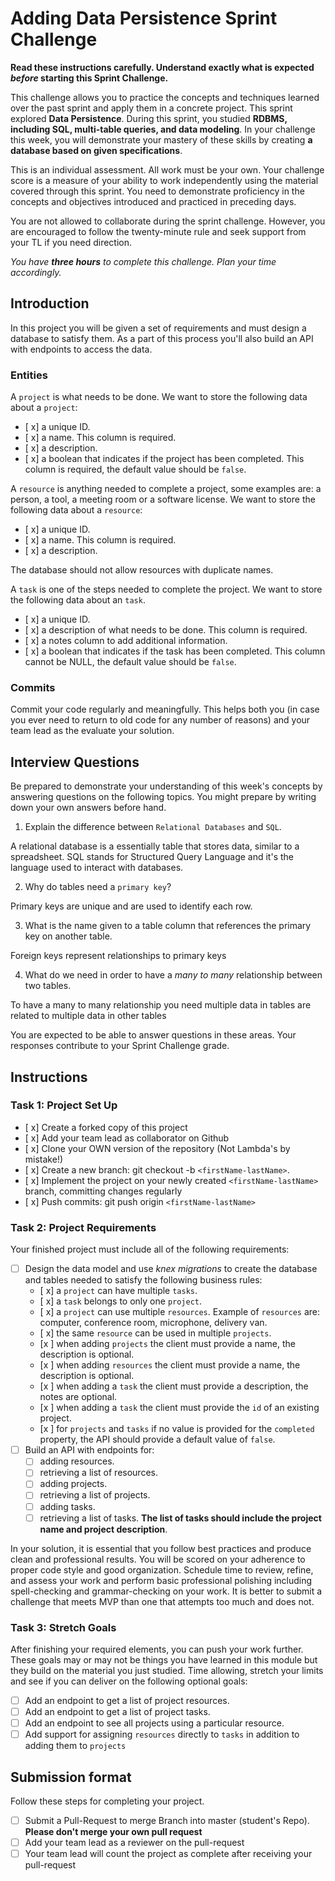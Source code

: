 # Adding Data Persistence Sprint Challenge

**Read these instructions carefully. Understand exactly what is expected _before_ starting this Sprint Challenge.**

This challenge allows you to practice the concepts and techniques learned over the past sprint and apply them in a concrete project. This sprint explored **Data Persistence**. During this sprint, you studied **RDBMS, including SQL, multi-table queries, and data modeling**. In your challenge this week, you will demonstrate your mastery of these skills by creating **a database based on given specifications**.

This is an individual assessment. All work must be your own. Your challenge score is a measure of your ability to work independently using the material covered through this sprint. You need to demonstrate proficiency in the concepts and objectives introduced and practiced in preceding days.

You are not allowed to collaborate during the sprint challenge. However, you are encouraged to follow the twenty-minute rule and seek support from your TL if you need direction.

_You have **three hours** to complete this challenge. Plan your time accordingly._

## Introduction

In this project you will be given a set of requirements and must design a database to satisfy them. As a part of this process you'll also build an API with endpoints to access the data.

### Entities

A `project` is what needs to be done. We want to store the following data about a `project`:

-   [ x] a unique ID.
-   [ x] a name. This column is required.
-   [ x] a description.
-   [ x] a boolean that indicates if the project has been completed. This column is required, the default value should be `false`.

A `resource` is anything needed to complete a project, some examples are: a person, a tool, a meeting room or a software license. We want to store the following data about a `resource`:

-   [ x] a unique ID.
-   [ x] a name. This column is required.
-   [ x] a description.

The database should not allow resources with duplicate names.

A `task` is one of the steps needed to complete the project. We want to store the following data about an `task`.

-   [ x] a unique ID.
-   [ x] a description of what needs to be done. This column is required.
-   [ x] a notes column to add additional information.
-   [ x] a boolean that indicates if the task has been completed. This column cannot be NULL, the default value should be `false`.

### Commits

Commit your code regularly and meaningfully. This helps both you (in case you ever need to return to old code for any number of reasons) and your team lead as the evaluate your solution.

## Interview Questions

Be prepared to demonstrate your understanding of this week's concepts by answering questions on the following topics. You might prepare by writing down your own answers before hand.

1. Explain the difference between `Relational Databases` and `SQL`.

A relational database is a essentially table that stores data, similar to a spreadsheet. SQL stands for Structured Query Language and it's the language used to interact with databases.

2. Why do tables need a `primary key`?

Primary keys are unique and are used to identify each row.

3. What is the name given to a table column that references the primary key on another table.

Foreign keys represent relationships to primary keys

4. What do we need in order to have a _many to many_ relationship between two tables.

To have a many to many relationship you need multiple data in tables are related to multiple data in other tables

You are expected to be able to answer questions in these areas. Your responses contribute to your Sprint Challenge grade.

## Instructions

### Task 1: Project Set Up

-   [ x] Create a forked copy of this project
-   [ x] Add your team lead as collaborator on Github
-   [ x] Clone your OWN version of the repository (Not Lambda's by mistake!)
-   [ x] Create a new branch: git checkout -b `<firstName-lastName>`.
-   [ x] Implement the project on your newly created `<firstName-lastName>` branch, committing changes regularly
-   [ x] Push commits: git push origin `<firstName-lastName>`

### Task 2: Project Requirements

Your finished project must include all of the following requirements:

-   [ ] Design the data model and use _knex migrations_ to create the database and tables needed to satisfy the following business rules:
    -   [ x] a `project` can have multiple `tasks`.
    -   [ x] a `task` belongs to only one `project`.
    -   [ x] a `project` can use multiple `resources`. Example of `resources` are: computer, conference room, microphone, delivery van.
    -   [ x] the same `resource` can be used in multiple `projects`.
    -   [x ] when adding `projects` the client must provide a name, the description is optional.
    -   [x ] when adding `resources` the client must provide a name, the description is optional.
    -   [x ] when adding a `task` the client must provide a description, the notes are optional.
    -   [x ] when adding a `task` the client must provide the `id` of an existing project.
    -   [x ] for `projects` and `tasks` if no value is provided for the `completed` property, the API should provide a default value of `false`.
-   [ ] Build an API with endpoints for:
    -   [ ] adding resources.
    -   [ ] retrieving a list of resources.
    -   [ ] adding projects.
    -   [ ] retrieving a list of projects.
    -   [ ] adding tasks.
    -   [ ] retrieving a list of tasks. **The list of tasks should include the project name and project description**.

In your solution, it is essential that you follow best practices and produce clean and professional results. You will be scored on your adherence to proper code style and good organization. Schedule time to review, refine, and assess your work and perform basic professional polishing including spell-checking and grammar-checking on your work. It is better to submit a challenge that meets MVP than one that attempts too much and does not.

### Task 3: Stretch Goals

After finishing your required elements, you can push your work further. These goals may or may not be things you have learned in this module but they build on the material you just studied. Time allowing, stretch your limits and see if you can deliver on the following optional goals:

-   [ ] Add an endpoint to get a list of project resources.
-   [ ] Add an endpoint to get a list of project tasks.
-   [ ] Add an endpoint to see all projects using a particular resource.
-   [ ] Add support for assigning `resources` directly to `tasks` in addition to adding them to `projects`

## Submission format

Follow these steps for completing your project.

-   [ ] Submit a Pull-Request to merge <firstName-lastName> Branch into master (student's Repo). **Please don't merge your own pull request**
-   [ ] Add your team lead as a reviewer on the pull-request
-   [ ] Your team lead will count the project as complete after receiving your pull-request
